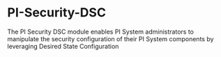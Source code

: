 # PI-Security-DSC
The PI Security DSC module enables PI System administrators to manipulate the security configuration of their PI System components by leveraging Desired State Configuration
